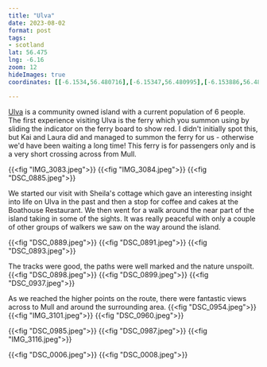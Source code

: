 ```yaml
---
title: "Ulva"
date: 2023-08-02
format: post    
tags: 
- scotland
lat: 56.475
lng: -6.16
zoom: 12
hideImages: true
coordinates: [[-6.1534,56.480716],[-6.15347,56.480995],[-6.153886,56.481052],[-6.154356,56.480771],[-6.155882,56.480169],[-6.156461,56.479774],[-6.156922,56.479129],[-6.157559,56.478754],[-6.158561,56.478963],[-6.159227,56.478545],[-6.159351,56.477863],[-6.159387,56.477929],[-6.159662,56.477767],[-6.160656,56.477601],[-6.160825,56.477158],[-6.160504,56.476437],[-6.160445,56.475849],[-6.159912,56.474978],[-6.159441,56.474535],[-6.160764,56.474441],[-6.160866,56.474281],[-6.162234,56.473597],[-6.162764,56.473135],[-6.163764,56.472761],[-6.164479,56.472762],[-6.165831,56.473102],[-6.167067,56.472875],[-6.167674,56.473143],[-6.168281,56.473178],[-6.169677,56.473573],[-6.171415,56.473693],[-6.172536,56.473992],[-6.173441,56.473998],[-6.174014,56.474238],[-6.174982,56.473955],[-6.175679,56.474199],[-6.176968,56.474309],[-6.17715,56.473253],[-6.177575,56.472834],[-6.178101,56.472717],[-6.178946,56.472907],[-6.180035,56.473381],[-6.181197,56.473632],[-6.181813,56.473887],[-6.181715,56.474048],[-6.18172,56.47406],[-6.181721,56.47406],[-6.18172,56.47406],[-6.181721,56.47406],[-6.18295,56.473908],[-6.183735,56.474388],[-6.184003,56.474307],[-6.183567,56.473652],[-6.183053,56.473262],[-6.182677,56.472685],[-6.182446,56.472003],[-6.181904,56.471431],[-6.181728,56.470811],[-6.181833,56.470506],[-6.180951,56.468945],[-6.179444,56.469195],[-6.178909,56.469568],[-6.178541,56.469433],[-6.177583,56.469737],[-6.177413,56.468919],[-6.176957,56.468703],[-6.175341,56.468681],[-6.1748,56.468524],[-6.173819,56.468535],[-6.172864,56.46764],[-6.171857,56.467758],[-6.172015,56.467638],[-6.172869,56.467596],[-6.172343,56.466919],[-6.170863,56.466435],[-6.170216,56.465415],[-6.169241,56.464918],[-6.168723,56.464794],[-6.168096,56.464983],[-6.1671,56.464526],[-6.166155,56.464511],[-6.165716,56.464721],[-6.165018,56.464734],[-6.163865,56.46507],[-6.163362,56.465488],[-6.162206,56.465662],[-6.161903,56.465588],[-6.161245,56.465788],[-6.159879,56.465585],[-6.158599,56.465998],[-6.157818,56.4667],[-6.157937,56.467279],[-6.157035,56.467666],[-6.156352,56.468159],[-6.155512,56.468217],[-6.154935,56.468605],[-6.154849,56.469459],[-6.154389,56.469794],[-6.154294,56.470427],[-6.154363,56.471414],[-6.154349,56.472698],[-6.154639,56.473047],[-6.154132,56.473414],[-6.153639,56.473577],[-6.153388,56.474035],[-6.152887,56.473912],[-6.152688,56.474324],[-6.153102,56.475554],[-6.153566,56.475764],[-6.154585,56.475998],[-6.15454,56.476998],[-6.154565,56.478528],[-6.154396,56.479731],[-6.155126,56.480313],[-6.155036,56.480539],[-6.153856,56.481072],[-6.15326,56.480946],[-6.153518,56.48064]]

---
```


[Ulva](https://www.ulva.scot/) is a community owned island with a current population of 6 people.  The first experience visiting Ulva is the ferry which you summon using by sliding the indicator on the ferry board to show red. I didn't initially spot this, but Kai and Laura did and managed to summon the ferry for us - otherwise we'd have been waiting a long time!  This ferry is for passengers only and is a very short crossing across from Mull. 

{{<fig "IMG_3083.jpeg">}}
{{<fig "IMG_3084.jpeg">}}
{{<fig "DSC_0885.jpeg">}}

We started our visit with Sheila's cottage which gave an interesting insight into life on Ulva in the past and then a stop for coffee and cakes at the Boathouse Restaurant. We then went for a walk around the near part of the island taking in some of the sights.  It was really peaceful with only a couple of other groups of walkers we saw on the way around the island.

{{<fig "DSC_0889.jpeg">}}
{{<fig "DSC_0891.jpeg">}}
{{<fig "DSC_0893.jpeg">}}

The tracks were good, the paths were well marked and the nature unspoilt. 
{{<fig "DSC_0898.jpeg">}}
{{<fig "DSC_0899.jpeg">}}
{{<fig "DSC_0937.jpeg">}}

As we reached the higher points on the route, there were fantastic views across to Mull and around the surrounding area. 
{{<fig "DSC_0954.jpeg">}}
{{<fig "IMG_3101.jpeg">}}
{{<fig "DSC_0960.jpeg">}}

{{<fig "DSC_0985.jpeg">}}
{{<fig "DSC_0987.jpeg">}}
{{<fig "IMG_3116.jpeg">}}

{{<fig "DSC_0006.jpeg">}}
{{<fig "DSC_0008.jpeg">}}
